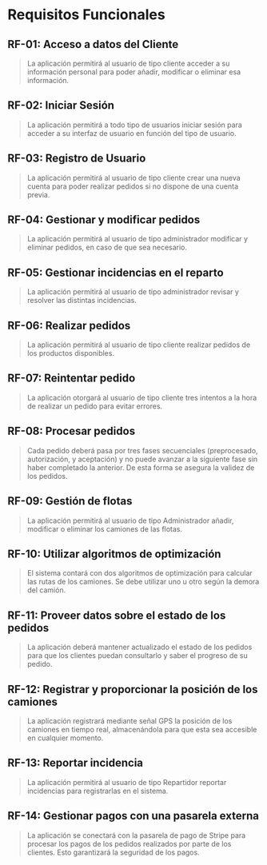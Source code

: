 # Requisitos Funcionales

## RF-01: Acceso a datos del Cliente
> La aplicación permitirá al usuario de tipo cliente acceder a su información personal para poder añadir, modificar o eliminar esa información.

## RF-02: Iniciar Sesión
> La aplicación permitirá a todo tipo de usuarios iniciar sesión para acceder a su interfaz de usuario en función del tipo de usuario.  

## RF-03: Registro de Usuario
> La aplicación permitirá al usuario de tipo cliente crear una nueva cuenta para poder realizar pedidos si no dispone de una cuenta previa.

## RF-04: Gestionar y modificar pedidos
> La aplicación permitirá al usuario de tipo administrador modificar y eliminar pedidos, en caso de que sea necesario.

## RF-05: Gestionar incidencias en el reparto
> La aplicación permitirá al usuario de tipo administrador revisar y resolver las distintas incidencias.

## RF-06: Realizar pedidos
> La aplicación permitirá al usuario de tipo cliente realizar pedidos de los productos disponibles.

## RF-07: Reintentar pedido
> La aplicación otorgará al usuario de tipo cliente tres intentos a la hora de realizar un pedido para evitar errores.

## RF-08: Procesar pedidos 
> Cada pedido deberá pasa por tres fases secuenciales (preprocesado, autorización, y aceptación) y no puede avanzar a la siguiente fase sin haber completado la anterior. De esta forma se asegura la validez de los pedidos.

## RF-09: Gestión de flotas
> La aplicación permitirá al usuario de tipo Administrador añadir, modificar o eliminar los camiones de las flotas.

## RF-10: Utilizar algoritmos de optimización
> El sistema contará con dos algoritmos de optimización para calcular las rutas de los camiones. Se debe utilizar uno u otro según la demora del camión.

## RF-11: Proveer datos sobre el estado de los pedidos
> La aplicación deberá mantener actualizado el estado de los pedidos para que los clientes puedan consultarlo y saber el progreso de su pedido.

## RF-12: Registrar y proporcionar la posición de los camiones
> La aplicación registrará mediante señal GPS la posición de los camiones en tiempo real, almacenándola para que esta sea accesible en cualquier momento.

## RF-13: Reportar incidencia
> La aplicación permitirá al usuario de tipo Repartidor reportar incidencias para registrarlas en el sistema.

## RF-14: Gestionar pagos con una pasarela externa
> La aplicación se conectará con la pasarela de pago de Stripe para procesar los pagos de los pedidos realizados por parte de los clientes. Esto garantizará la seguridad de los pagos.